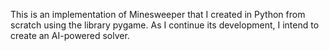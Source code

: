 This is an implementation of Minesweeper that I created in Python from scratch using the library pygame. As I continue its development, I intend to create an AI-powered solver.
